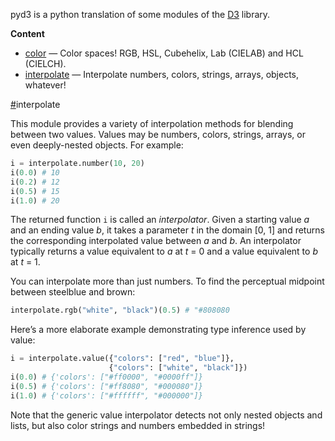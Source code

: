 pyd3 is a python translation of some modules of the [D3](https://github.com/d3)
library.

**Content**

  * [color]()   — Color spaces! RGB, HSL, Cubehelix, Lab (CIELAB) and HCL (CIELCH).
  * [interpolate](#interpolate) — Interpolate numbers, colors, strings, arrays, objects, whatever!


<a name="interpolate" href="#interpolate">#</a>interpolate

This module provides a variety of interpolation methods for blending between
two values. Values may be numbers, colors, strings, arrays, or even
deeply-nested objects. For example:

```python
i = interpolate.number(10, 20)
i(0.0) # 10
i(0.2) # 12
i(0.5) # 15
i(1.0) # 20
```

The returned function `i` is called an *interpolator*. Given a starting value
*a* and an ending value *b*, it takes a parameter *t* in the domain [0, 1] and
returns the corresponding interpolated value between *a* and *b*. An
interpolator typically returns a value equivalent to *a* at *t* = 0 and a value
equivalent to *b* at *t* = 1.

You can interpolate more than just numbers. To find the perceptual midpoint
between steelblue and brown:

```python
interpolate.rgb("white", "black")(0.5) # "#808080
```

Here’s a more elaborate example demonstrating type inference used by value:

```python
i = interpolate.value({"colors": ["red", "blue"]},
                      {"colors": ["white", "black"]})
i(0.0) # {'colors': ["#ff0000", "#0000ff"]}
i(0.5) # {'colors': ["#ff8080", "#000080"]}
i(1.0) # {'colors': ["#ffffff", "#000000"]}
```

Note that the generic value interpolator detects not only nested objects and
lists, but also color strings and numbers embedded in strings!
